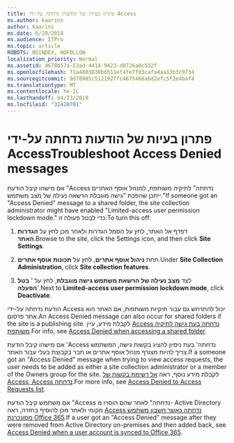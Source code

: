 ```yaml
---
title: פתרון בעיות של הודעות נדחתה על-ידי Access
ms.author: kaarins
author: kaarins
ms.date: 6/29/2018
ms.audience: ITPro
ms.topic: article
ROBOTS: NOINDEX, NOFOLLOW
localization_priority: Normal
ms.assetid: d678b57a-53ad-4414-9423-d8726a0c532f
ms.openlocfilehash: f1a4803838b6511ef4fe7f03cafa4aa13b3c9734
ms.sourcegitcommit: 9d78905c512192ffc4675468abd2efc5f2e4baf4
ms.translationtype: MT
ms.contentlocale: he-IL
ms.lasthandoff: 04/23/2019
ms.locfileid: "32420701"
---
```

# <a name="troubleshoot-access-denied-messages"></a><span data-ttu-id="a777b-102">פתרון בעיות של הודעות נדחתה על-ידי Access</span><span class="sxs-lookup"><span data-stu-id="a777b-102">Troubleshoot Access Denied messages</span></span>

<span data-ttu-id="a777b-103">אם מישהו קיבל הודעת "Access נדחתה" לתיקיה משותפת, למנהל אוסף האתרים ייתכן שהפכת "גישה מוגבלת הרשאה נעילה של מצב משתמש."</span><span class="sxs-lookup"><span data-stu-id="a777b-103">If someone got an "Access Denied" message to a shared folder, the site collection administrator might have enabled "Limited-access user permission lockdown mode."</span></span> <span data-ttu-id="a777b-104">כדי לבטל פעולה זו:</span><span class="sxs-lookup"><span data-stu-id="a777b-104">To turn this off:</span></span> 
  
1. <span data-ttu-id="a777b-105">דפדף אל האתר, לחץ על הסמל הגדרות ולאחר מכן לחץ על **הגדרות האתר**.</span><span class="sxs-lookup"><span data-stu-id="a777b-105">Browse to the site, click the Settings icon, and then click **Site Settings**.</span></span>
    
2. <span data-ttu-id="a777b-106">תחת **ניהול אוסף אתרים**, לחץ על **תכונות אוסף אתרים**.</span><span class="sxs-lookup"><span data-stu-id="a777b-106">Under **Site Collection Administration**, click **Site collection features**.</span></span>
    
3. <span data-ttu-id="a777b-107">לצד **מצב נעילה של הרשאת משתמש גישה מוגבלת**, לחץ על ' **בטל הפעלה**'.</span><span class="sxs-lookup"><span data-stu-id="a777b-107">Next to **Limited-access user permission lockdown mode**, click **Deactivate**.</span></span>
    
<span data-ttu-id="a777b-108">הודעת נדחתה על-ידי Access יכול להתרחש גם עבור תיקיות משותפות, אם האתר הוא אתר פרסום.</span><span class="sxs-lookup"><span data-stu-id="a777b-108">An Access Denied message can also occur for shared folders if the site is a publishing site.</span></span> <span data-ttu-id="a777b-109">לקבלת מידע, עיין [Access נדחתה בעת גישה לתיקיה משותפת](https://go.microsoft.com/fwlink/?linkid=2004317).</span><span class="sxs-lookup"><span data-stu-id="a777b-109">For info, see [Access Denied when accessing a shared folder](https://go.microsoft.com/fwlink/?linkid=2004317).</span></span>
  
<span data-ttu-id="a777b-110">אם מישהו קיבל הודעת 'Access נדחתה' בעת ניסיון להציג בקשות גישה, המשתמש צריך להיות מצורף מנהל אוסף אתרים או חבר בקבוצת בעלי עבור האתר.</span><span class="sxs-lookup"><span data-stu-id="a777b-110">If a someone got an "Access Denied" message when trying to view access requests, the user needs to be added as either a site collection administrator or a member of the Owners group for the site.</span></span> <span data-ttu-id="a777b-111">לקבלת מידע נוסף, ראה [אל רשימת בקשות של Access, Access נדחתה](https://go.microsoft.com/fwlink/?linkid=2004220).</span><span class="sxs-lookup"><span data-stu-id="a777b-111">For more info, see [Access Denied to Access Requests list](https://go.microsoft.com/fwlink/?linkid=2004220).</span></span>
  
<span data-ttu-id="a777b-112">אם משתמש קיבל הודעת "Access נדחתה" לאחר שהם הוסרו מ- Active Directory מקומי ולאחר מכן להוסיף בחזרה, ראה [Access נדחתה כאשר חשבון משתמש מסונכרנת Office 365](https://go.microsoft.com/fwlink/?linkid=2004318).</span><span class="sxs-lookup"><span data-stu-id="a777b-112">If a user got an "Access Denied" message after they were removed from Active Directory on-premises and then added back, see [Access Denied when a user account is synced to Office 365](https://go.microsoft.com/fwlink/?linkid=2004318).</span></span>
  

